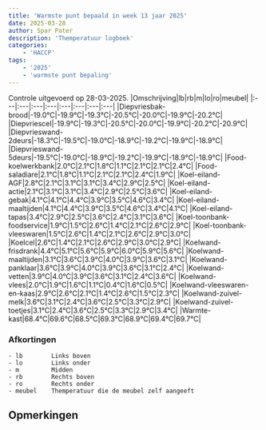 ```yaml
---
title: 'Warmste punt bepaald in week 13 jaar 2025'
date: 2025-03-28
author: Spar Pater
description: 'Themperatuur logboek'
categories:
    - 'HACCP'
tags:
    - '2025'
    - 'warmste punt bepaling'
---
```

Controle uitgevoerd op 28-03-2025.
|Omschrijving|lb|rb|m|lo|ro|meubel|
|:---|:---|:---|:---|:---|:---|:---|:---|
|Diepvriesbak-brood|-19.0°C|-19.9°C|-19.3°C|-20.5°C|-20.0°C|-19.9°C|-20.2°C|
|Diepvriescel|-19.9°C|-19.3°C|-20.5°C|-20.0°C|-19.9°C|-20.2°C|-20.9°C|
|Diepvrieswand-2deurs|-18.3°C|-19.5°C|-19.0°C|-18.9°C|-19.2°C|-19.9°C|-18.9°C|
|Diepvrieswand-5deurs|-19.5°C|-19.0°C|-18.9°C|-19.2°C|-19.9°C|-18.9°C|-18.9°C|
|Food-koelwerkbank|2.0°C|2.1°C|1.8°C|1.1°C|2.1°C|2.1°C|2.4°C|
|Food-saladiare|2.1°C|1.8°C|1.1°C|2.1°C|2.1°C|2.4°C|1.9°C|
|Koel-eiland-AGF|2.8°C|2.1°C|3.1°C|3.1°C|3.4°C|2.9°C|2.5°C|
|Koel-eiland-actie|2.1°C|3.1°C|3.1°C|3.4°C|2.9°C|2.5°C|3.6°C|
|Koel-eiland-gebak|4.1°C|4.1°C|4.4°C|3.9°C|3.5°C|4.6°C|3.4°C|
|Koel-eiland-maaltijden|4.1°C|4.4°C|3.9°C|3.5°C|4.6°C|3.4°C|4.1°C|
|Koel-eiland-tapas|3.4°C|2.9°C|2.5°C|3.6°C|2.4°C|3.1°C|3.6°C|
|Koel-toonbank-foodservice|1.9°C|1.5°C|2.6°C|1.4°C|2.1°C|2.6°C|2.9°C|
|Koel-toonbank-vleeswaren|1.5°C|2.6°C|1.4°C|2.1°C|2.6°C|2.9°C|3.0°C|
|Koelcel|2.6°C|1.4°C|2.1°C|2.6°C|2.9°C|3.0°C|2.9°C|
|Koelwand-frisdrank|4.4°C|5.1°C|5.6°C|5.9°C|6.0°C|5.9°C|5.6°C|
|Koelwand-maaltijden|3.1°C|3.6°C|3.9°C|4.0°C|3.9°C|3.6°C|3.1°C|
|Koelwand-panklaar|3.6°C|3.9°C|4.0°C|3.9°C|3.6°C|3.1°C|2.4°C|
|Koelwand-vetten|3.9°C|4.0°C|3.9°C|3.6°C|3.1°C|2.4°C|3.6°C|
|Koelwand-vlees|2.0°C|1.9°C|1.6°C|1.1°C|0.4°C|1.6°C|0.5°C|
|Koelwand-vleeswaren-en-kaas|2.9°C|2.6°C|2.1°C|1.4°C|2.6°C|1.5°C|2.3°C|
|Koelwand-zuivel-melk|3.6°C|3.1°C|2.4°C|3.6°C|2.5°C|3.3°C|2.9°C|
|Koelwand-zuivel-toetjes|3.1°C|2.4°C|3.6°C|2.5°C|3.3°C|2.9°C|3.4°C|
|Warmte-kast|68.4°C|69.6°C|68.5°C|69.3°C|68.9°C|69.4°C|69.7°C|

### Afkortingen
    - lb        Links boven
    - lo        Links onder
    - m         Midden
    - rb        Rechts boven
    - ro        Rechts onder
    - meubel    Themperatuur die de meubel zelf aangeeft

## Opmerkingen


